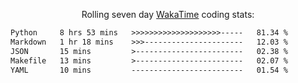 <p align="center">Rolling seven day <a href="https://wakatime.com/@syrkis"/>WakaTime</a> coding stats:</p>
<!--START_SECTION:waka-->

```txt
Python     8 hrs 53 mins   >>>>>>>>>>>>>>>>>>>>-----   81.34 %
Markdown   1 hr 18 mins    >>>----------------------   12.03 %
JSON       15 mins         >------------------------   02.38 %
Makefile   13 mins         >------------------------   02.07 %
YAML       10 mins         -------------------------   01.54 %
```

<!--END_SECTION:waka-->
